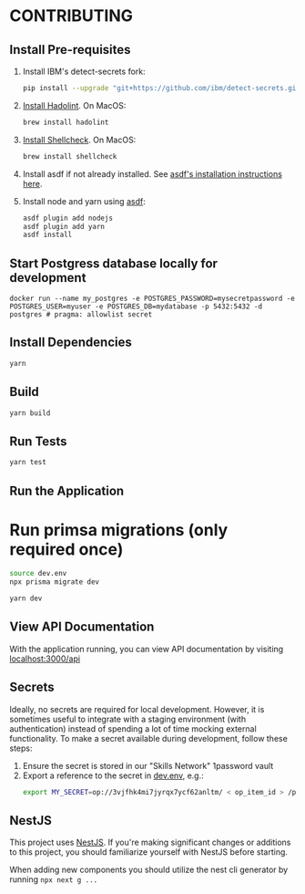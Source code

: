 # CONTRIBUTING

## Install Pre-requisites

1. Install IBM's detect-secrets fork:

   ```bash
   pip install --upgrade "git+https://github.com/ibm/detect-secrets.git@master#egg=detect-secrets"
   ```

1. [Install Hadolint](https://github.com/hadolint/hadolint#install). On MacOS:
   ```bash
   brew install hadolint
   ```
1. [Install Shellcheck](https://github.com/koalaman/shellcheck#installing). On MacOS:

   ```bash
   brew install shellcheck
   ```

1. Install asdf if not already installed. See [asdf's installation instructions here](https://asdf-vm.com/guide/getting-started.html).

1. Install node and yarn using [asdf](https://asdf-vm.com/):
   ```bash
   asdf plugin add nodejs
   asdf plugin add yarn
   asdf install
   ```

## Start Postgress database locally for development

```
docker run --name my_postgres -e POSTGRES_PASSWORD=mysecretpassword -e POSTGRES_USER=myuser -e POSTGRES_DB=mydatabase -p 5432:5432 -d postgres # pragma: allowlist secret
```

## Install Dependencies

```bash
yarn
```

## Build

```bash
yarn build
```

## Run Tests

```bash
yarn test
```

## Run the Application

# Run primsa migrations (only required once)
```bash
source dev.env
npx prisma migrate dev
```

```bash
yarn dev
```

## View API Documentation

With the application running, you can view API documentation by visiting [localhost:3000/api](http://localhost:3000/api)

## Secrets

Ideally, no secrets are required for local development. However, it is sometimes useful to integrate with a staging environment (with authentication) instead of spending a lot of time mocking external functionality.
To make a secret available during development, follow these steps:

1. Ensure the secret is stored in our "Skills Network" 1password vault
1. Export a reference to the secret in [dev.env](../dev.env), e.g.:
   ```bash
   export MY_SECRET=op://3vjfhk4mi7jyrqx7ycf62anltm/ < op_item_id > /path/to/secret/field
   ```

## NestJS

This project uses [NestJS](https://docs.nestjs.com/). If you're making significant changes or additions to this project, you should familiarize yourself with NestJS before starting.

When adding new components you should utilize the nest cli generator by running `npx next g ...`
